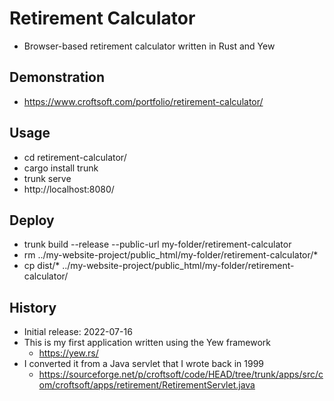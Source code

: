 # Retirement Calculator

- Browser-based retirement calculator written in Rust and Yew

## Demonstration

- https://www.croftsoft.com/portfolio/retirement-calculator/

## Usage

- cd retirement-calculator/
- cargo install trunk
- trunk serve
- http://localhost:8080/

## Deploy

- trunk build --release --public-url my-folder/retirement-calculator
- rm ../my-website-project/public_html/my-folder/retirement-calculator/*
- cp dist/* ../my-website-project/public_html/my-folder/retirement-calculator/

## History

- Initial release: 2022-07-16
- This is my first application written using the Yew framework
  - https://yew.rs/
- I converted it from a Java servlet that I wrote back in 1999
  - https://sourceforge.net/p/croftsoft/code/HEAD/tree/trunk/apps/src/com/croftsoft/apps/retirement/RetirementServlet.java
